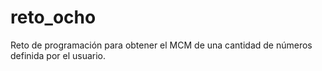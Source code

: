 # reto_ocho
Reto de programación para obtener el MCM de una cantidad de números definida por el usuario.
